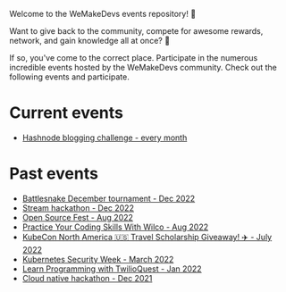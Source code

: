 Welcome to the WeMakeDevs events repository! :raised_hands:

Want to give back to the community, compete for awesome rewards, network, and gain knowledge all at once? :gift:

If so, you've come to the correct place. Participate in the numerous incredible events hosted by the WeMakeDevs community.
Check out the following events and participate. 

# Current events
- [Hashnode blogging challenge - every month](./hashnode/README.md)

# Past events
- [Battlesnake December tournament - Dec 2022](./battlesnake/README.md)
- [Stream hackathon - Dec 2022](https://wemakedevs-stream.devpost.com/resources)
- [Open Source Fest - Aug 2022](https://www.youtube.com/watch?v=MI--kEdwEaU)
- [Practice Your Coding Skills With Wilco - Aug 2022](https://www.youtube.com/watch?v=WXvzjvHuMFU)
- [KubeCon North America 🇺🇸 Travel Scholarship Giveaway! ✈️ - July 2022](https://www.youtube.com/watch?v=kpnj1JDiKyw)
- [Kubernetes Security Week - March 2022](https://www.youtube.com/watch?v=SDpacCd5518)
- [Learn Programming with TwilioQuest - Jan 2022](https://www.youtube.com/watch?v=Nxja-95Z2zc)
- [Cloud native hackathon - Dec 2021](https://cloudnativehack21.devpost.com)

